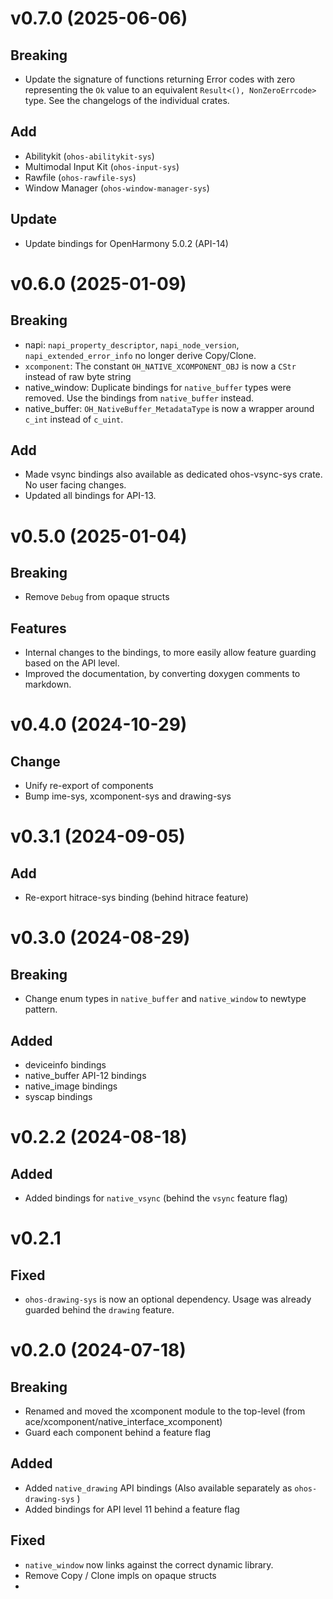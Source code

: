# v0.7.0 (2025-06-06)

## Breaking 

- Update the signature of functions returning Error codes with zero representing the `Ok` value to 
  an equivalent `Result<(), NonZeroErrcode>` type. See the changelogs of the individual crates.

## Add

- Abilitykit (`ohos-abilitykit-sys`)
- Multimodal Input Kit (`ohos-input-sys`)
- Rawfile (`ohos-rawfile-sys`)
- Window Manager (`ohos-window-manager-sys`)

## Update

- Update bindings for OpenHarmony 5.0.2 (API-14)

# v0.6.0 (2025-01-09)

## Breaking 

- napi: `napi_property_descriptor`, `napi_node_version`, `napi_extended_error_info` no longer derive Copy/Clone.
- `xcomponent`: The constant `OH_NATIVE_XCOMPONENT_OBJ` is now a `CStr` instead of raw byte string
- native_window: Duplicate bindings for `native_buffer` types were removed. Use the bindings from `native_buffer` instead.
- native_buffer: `OH_NativeBuffer_MetadataType` is now a wrapper around `c_int` instead of `c_uint`.

## Add

- Made vsync bindings also available as dedicated ohos-vsync-sys crate. No user facing changes.
- Updated all bindings for API-13.

# v0.5.0 (2025-01-04)

## Breaking

- Remove `Debug` from opaque structs

## Features

- Internal changes to the bindings, to more easily allow feature guarding based on the API level.
- Improved the documentation, by converting doxygen comments to markdown.

# v0.4.0 (2024-10-29)

## Change

- Unify re-export of components
- Bump ime-sys, xcomponent-sys and drawing-sys

# v0.3.1 (2024-09-05)

## Add

- Re-export hitrace-sys binding (behind hitrace feature)

# v0.3.0 (2024-08-29)

## Breaking

- Change enum types in `native_buffer` and `native_window` to newtype pattern.

## Added

- deviceinfo bindings 
- native_buffer API-12 bindings
- native_image bindings
- syscap bindings

# v0.2.2 (2024-08-18)

## Added

- Added bindings for `native_vsync` (behind the `vsync` feature flag)

# v0.2.1

## Fixed

- `ohos-drawing-sys` is now an optional dependency. Usage was already guarded behind the `drawing`
  feature.

# v0.2.0 (2024-07-18)

## Breaking

- Renamed and moved the xcomponent module to the top-level  (from ace/xcomponent/native_interface_xcomponent)
- Guard each component behind a feature flag

## Added

- Added `native_drawing` API bindings (Also available separately as `ohos-drawing-sys` )
- Added bindings for API level 11 behind a feature flag

## Fixed

- `native_window` now links against the correct dynamic library.
- Remove Copy / Clone impls on opaque structs
- 